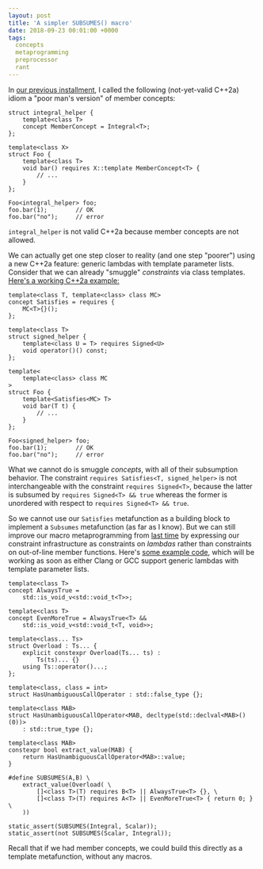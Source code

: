 ```yaml
---
layout: post
title: 'A simpler SUBSUMES() macro'
date: 2018-09-23 00:01:00 +0000
tags:
  concepts
  metaprogramming
  preprocessor
  rant
---
```


In [our previous installment](/blog/2018/09/17/i-can-haz-member-concepts/),
I called the following (not-yet-valid C++2a) idiom a "poor man's version"
of member concepts:

    struct integral_helper {
        template<class T>
        concept MemberConcept = Integral<T>;
    };

    template<class X>
    struct Foo {
        template<class T>
        void bar() requires X::template MemberConcept<T> {
            // ...
        }
    };

    Foo<integral_helper> foo;
    foo.bar(1);        // OK
    foo.bar("no");     // error

`integral_helper` is not valid C++2a because member concepts are not allowed.

We can actually get one step closer to reality (and one step "poorer")
using a new C++2a feature: generic lambdas with template parameter lists.
Consider that we can already "smuggle" _constraints_ via class templates.
[Here's a working C++2a example:](https://godbolt.org/z/wqpdc2)

    template<class T, template<class> class MC>
    concept Satisfies = requires {
        MC<T>{}();
    };

    template<class T>
    struct signed_helper {
        template<class U = T> requires Signed<U>
        void operator()() const;
    };

    template<
        template<class> class MC
    >
    struct Foo {
        template<Satisfies<MC> T>
        void bar(T t) {
            // ...
        }
    };

    Foo<signed_helper> foo;
    foo.bar(1);        // OK
    foo.bar("no");     // error

What we cannot do is smuggle _concepts_, with all of their subsumption behavior.
The constraint `requires Satisfies<T, signed_helper>` is not interchangeable with the
constraint `requires Signed<T>`, because the latter is subsumed by `requires Signed<T> && true`
whereas the former is unordered with respect to `requires Signed<T> && true`.

So we cannot use our `Satisfies` metafunction as a building block to implement a
`Subsumes` metafunction (as far as I know). But we can still improve our macro metaprogramming
from [last time](/blog/2018/09/17/i-can-haz-member-concepts/) by expressing our constraint
infrastructure as constraints on *lambdas* rather than constraints on out-of-line member functions.
Here's [some example code](https://godbolt.org/z/RmAZGk),
which will be working as soon as either Clang or GCC support generic lambdas with
template parameter lists.

    template<class T>
    concept AlwaysTrue =
        std::is_void_v<std::void_t<T>>;

    template<class T>
    concept EvenMoreTrue = AlwaysTrue<T> &&
        std::is_void_v<std::void_t<T, void>>;

    template<class... Ts>
    struct Overload : Ts... {
        explicit constexpr Overload(Ts... ts) :
            Ts(ts)... {}
        using Ts::operator()...;
    };

    template<class, class = int>
    struct HasUnambiguousCallOperator : std::false_type {};

    template<class MAB>
    struct HasUnambiguousCallOperator<MAB, decltype(std::declval<MAB>()(0))>
        : std::true_type {};

    template<class MAB>
    constexpr bool extract_value(MAB) {
        return HasUnambiguousCallOperator<MAB>::value;
    }

    #define SUBSUMES(A,B) \
        extract_value(Overload( \
            []<class T>(T) requires B<T> || AlwaysTrue<T> {}, \
            []<class T>(T) requires A<T> || EvenMoreTrue<T> { return 0; } \
        ))

    static_assert(SUBSUMES(Integral, Scalar));
    static_assert(not SUBSUMES(Scalar, Integral));

Recall that if we had member concepts, we could build this directly as a template
metafunction, without any macros.
